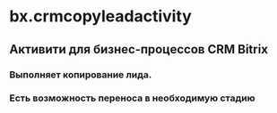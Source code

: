 # bx.crmcopyleadactivity
## Активити для бизнес-процессов CRM Bitrix

### Выполняет копирование лида. 
### Есть возможность переноса в необходимую стадию
